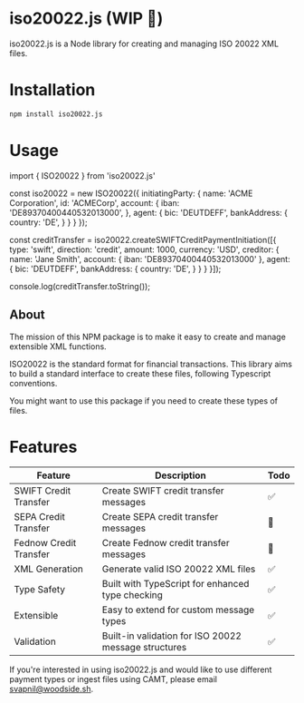 # iso20022.js (WIP 🚧)
iso20022.js is a Node library for creating and managing ISO 20022 XML files.

# Installation

```bash
npm install iso20022.js
```

# Usage
import { ISO20022 } from 'iso20022.js'

const iso20022 = new ISO20022({
    initiatingParty: {
        name: 'ACME Corporation',
        id: 'ACMECorp',
        account: {
            iban: 'DE89370400440532013000',
        },
        agent: {
            bic: 'DEUTDEFF',
            bankAddress: {
                country: 'DE',
            }
        }
    }
});

const creditTransfer = iso20022.createSWIFTCreditPaymentInitiation([{
    type: 'swift',
    direction: 'credit',
    amount: 1000,
    currency: 'USD',
    creditor: {
        name: 'Jane Smith',
        account: {
            iban: 'DE89370400440532013000'
        },
        agent: {
            bic: 'DEUTDEFF',
            bankAddress: {
                country: 'DE',
            }
        }
    }
}]);

console.log(creditTransfer.toString());



## About

The mission of this NPM package is to make it easy to create and manage extensible XML functions.

ISO20022 is the standard format for financial transactions. This library aims to build a standard interface to create these files, following Typescript conventions. 

You might want to use this package if you need to create these types of files. 

# Features 

| Feature | Description | Todo |
|---------|-------------|------|
| SWIFT Credit Transfer | Create SWIFT credit transfer messages | ✅ |
| SEPA Credit Transfer | Create SEPA credit transfer messages | 🚧 |
| Fednow Credit Transfer | Create Fednow credit transfer messages | 🚧 |
| XML Generation | Generate valid ISO 20022 XML files | ✅ |
| Type Safety | Built with TypeScript for enhanced type checking | ✅ |
| Extensible | Easy to extend for custom message types | ✅ |
| Validation | Built-in validation for ISO 20022 message structures | ✅ |

If you're interested in using iso20022.js and would like to use different payment types or ingest files using CAMT, please email [svapnil@woodside.sh](mailto:svapnil@woodside.sh).